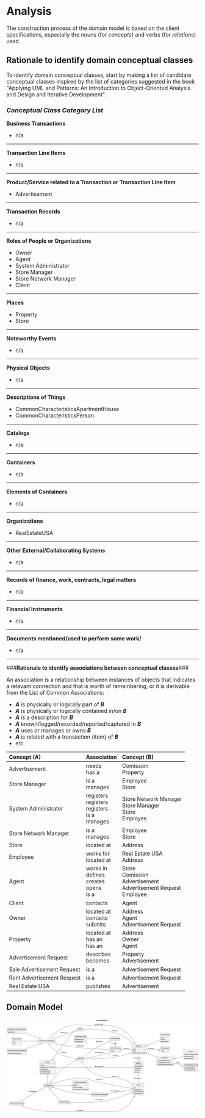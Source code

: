 # Analysis

The construction process of the domain model is based on the client specifications, especially the nouns (for _concepts_) and verbs (for _relations_) used. 

## Rationale to identify domain conceptual classes ##
To identify domain conceptual classes, start by making a list of candidate conceptual classes inspired by the list of categories suggested in the book "Applying UML and Patterns: An Introduction to Object-Oriented Analysis and Design and Iterative Development". 


### _Conceptual Class Category List_ ###

**Business Transactions**

* n/a

---

**Transaction Line Items**

* n/a

---

**Product/Service related to a Transaction or Transaction Line Item**

* Advertisement 

---


**Transaction Records**

* n/a 

---  


**Roles of People or Organizations**

* Owner
* Agent
* System Administrator
* Store Manager
* Store Network Manager
* Client


---


**Places**

* Property
* Store

---

**Noteworthy Events**

* n/a

---


**Physical Objects**

* n/a

---


**Descriptions of Things**

* CommonCharacteristicsApartmentHouse
* CommonCharacteristicsPerson


---


**Catalogs**

* n/a 

---


**Containers**

* n/a

---


**Elements of Containers**

* n/a 

---


**Organizations**

* RealEstateUSA

---

**Other External/Collaborating Systems**

* n/a


---


**Records of finance, work, contracts, legal matters**

* n/a

---


**Financial Instruments**

* n/a 

---


**Documents mentioned/used to perform some work/**

* n/a
---



###**Rationale to identify associations between conceptual classes**###

An association is a relationship between instances of objects that indicates a relevant connection and that is worth of remembering, or it is derivable from the List of Common Associations: 

+ **_A_** is physically or logically part of **_B_**
+ **_A_** is physically or logically contained in/on **_B_**
+ **_A_** is a description for **_B_**
+ **_A_** known/logged/recorded/reported/captured in **_B_**
+ **_A_** uses or manages or owns **_B_**
+ **_A_** is related with a transaction (item) of **_B_**
+ etc.


| Concept (A) 		             | Association            	                                               | Concept (B)                                                                              |                    
|:---------------------------|------------------------------------------------------------------------|:-----------------------------------------------------------------------------------------|
| Advertisement 	            | needs <br /> has a                                                     | Comission <br /> Property                                                                |
| Store Manager              | is a <br /> manages  		 	                                              | Employee <br /> Store                                                                    |                       
| System Administrator       | registers <br /> registers <br /> registers <br /> is a <br /> manages | Store Network Manager <br /> Store Manager <br /> Store <br /> Employee                  |
| Store Network Manager      | is a <br /> manages                                                    | Employee <br /> Store                                                                    |
| Store                      | located at                                                             | Address                                                                                  |
| Employee                   | works for <br /> located at                                            | Real Estate USA <br /> Address                                                           |
| Agent                      | works in <br /> defines <br /> creates <br /> opens <br /> is a        | Store <br /> Comission <br /> Advertisement <br /> Advertisement Request <br /> Employee |
| Client                     | contacts                                                               | Agent                                                                                    |
| Owner                      | located at <br /> contacts <br /> submits                              | Address <br /> Agent <br /> Advertisement Request                                        |
| Property                   | located at <br /> has an <br /> has an                                 | Address <br /> Owner <br /> Agent                                                        |
| Advertisement Request      | describes <br /> becomes                                               | Property <br /> Advertisement                                                            |
| Sale Advertisement Request | is a                                                                   | Advertisement Request                                                                    |
| Rent Advertisement Request | is a                                                                   | Advertisement Request                                                                    |
| Real Estate USA            | publishes                                                              | Advertisement                                                                            |



## Domain Model

![Domain Model](svg/project-domain-model.svg)




